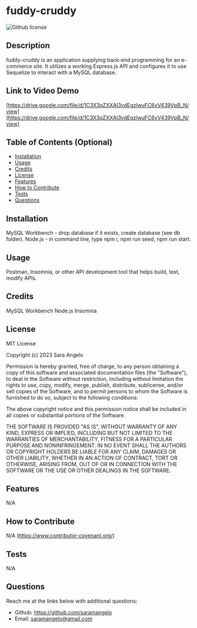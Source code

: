 # fuddy-cruddy 
![Github license](https://img.shields.io/static/v1?label=License&message=MIT&color=brightgreen)

## Description 
fuddy-cruddy is an application supplying back-end programming for an e-commerce site. It utilizes a working Express.js API and configures it to use Sequelize to interact with a MySQL database.

## Link to Video Demo
[https://drive.google.com/file/d/1C3X3qZXXAI3vdEgzlwuFC6vV439VpB_N/view](https://drive.google.com/file/d/1C3X3qZXXAI3vdEgzlwuFC6vV439VpB_N/view)
  
## Table of Contents (Optional)
    
- [Installation](#installation)
- [Usage](#usage)
- [Credits](#credits)
- [License](#license)
- [Features](#features)
- [How to Contribute](#how-to-contribute)
- [Tests](#tests)
- [Questions](#questions)
  
## Installation
MySQL Workbench - drop database if it exists, create database (see db folder). 
Node.js - in command line, type npm i, npm run seed, npm run start.
  
  
## Usage
Postman, Insomnia, or other API development tool that helps build, test, modify APIs.
   
  
## Credits
MySQL Workbench
Node.js
Insomnia


## License
MIT License

Copyright (c) 2023 Sara Angelo

Permission is hereby granted, free of charge, to any person obtaining a copy
of this software and associated documentation files (the "Software"), to deal
in the Software without restriction, including without limitation the rights
to use, copy, modify, merge, publish, distribute, sublicense, and/or sell
copies of the Software, and to permit persons to whom the Software is
furnished to do so, subject to the following conditions:

The above copyright notice and this permission notice shall be included in all
copies or substantial portions of the Software.

THE SOFTWARE IS PROVIDED "AS IS", WITHOUT WARRANTY OF ANY KIND, EXPRESS OR
IMPLIED, INCLUDING BUT NOT LIMITED TO THE WARRANTIES OF MERCHANTABILITY,
FITNESS FOR A PARTICULAR PURPOSE AND NONINFRINGEMENT. IN NO EVENT SHALL THE
AUTHORS OR COPYRIGHT HOLDERS BE LIABLE FOR ANY CLAIM, DAMAGES OR OTHER
LIABILITY, WHETHER IN AN ACTION OF CONTRACT, TORT OR OTHERWISE, ARISING FROM,
OUT OF OR IN CONNECTION WITH THE SOFTWARE OR THE USE OR OTHER DEALINGS IN THE
SOFTWARE.



## Features
N/A


## How to Contribute
N/A
(https://www.contributor-covenant.org/)
  

## Tests
N/A
  

## Questions
Reach me at the links below with additional questions:
- Github: https://github.com/saramangelo
- Email: saramangelo@gmail.com
